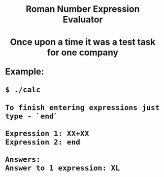 <h1 align="center">Roman Number Expression Evaluator<h1>
<p align="center">
	Once upon a time it was a test task for one company
</p>

<b>Example:</b>

```bash
$ ./calc
```

```
To finish entering expressions just type - `end`

Expression 1: XX+XX
Expression 2: end

Answers:
Answer to 1 expression: XL
```
